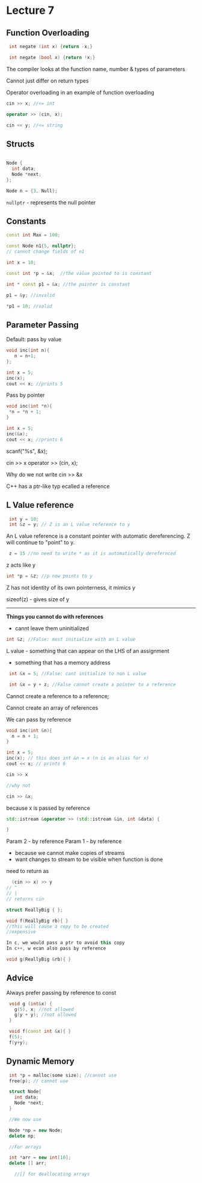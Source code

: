 # Lecture 7

## Function Overloading

```c++
 int negate (int x) {return -x;}
```

```c++
 int negate (bool x) {return !x;}
```

The compiler looks at the function name, number & types of parameters

Cannot just differ on return types

Operator overloading in an example of function overloading

```c++
cin >> x; //<= int

operator >> (cin, x);

cin << y; //<= string
```

## Structs

```c++

Node {
  int data;
  Node *next;
};

Node n = {3, Null};
```
`nullptr` - represents the null pointer

## Constants

```c++
const int Max = 100;

const Node n1{5, nullptr};
// cannot change fields of n1

int x = 10;

const int *p = &x;  //the value pointed to is constant

int * const p1 = &x; //the pointer is constant

p1 = &y; //invalid

*p1 = 10; //valid
```

## Parameter Passing

Default: pass by value

```c++
void inc(int n){
   n = n+1;
};

int x = 5;
inc(x);
cout << x; //prints 5
```

Pass by pointer

```c++
void inc(int *n){
 *n = *n + 1;
}

int x = 5;
inc(&x);
cout << x; //prints 6
```

scanf("%s", &x);

cin >> x
operator >> (cin, x);

Why do we not write cin >> &x

C++ has a ptr-like typ ecalled a reference

## L Value reference
```c++
 int y = 10;
 int &z = y; // Z is an L value reference to y
```
An L value reference is a constant pointer with automatic dereferencing. Z will continue to "point" to y.

```c++
 z = 15 //no need to write * as it is automatically derefernced
```

z acts like y

```c++
int *p = &z; //p now points to y
```

Z has not identity of its own pointerness, it mimics y

sizeof(z) - gives size of y

---
**Things you cannot do with references**

- cannt leave them uninitialized

```c++
int &z; //False: must initialize with an L value
```

L value - something that can appear on the LHS of an assignment

- something that has a memory address

```c++
 int &x = 5; //False: cant initialize to non L value

 int &x = y + z; //False cannot create a pointer to a reference
```

Cannot create a reference to a reference;

Cannot create an array of references

We can pass by reference

```c++
void inc(int &n){
  n = n + 1;
}

int x = 5;
inc(x); // this does int &n = x (n is an alias for x)
cout << x; // prints 6
```

```c++
cin >> x

//why not

cin >> &x;
```
because x is passed by reference

```c++
std::istream &operator >> (std::istream &in, int &data) {

}
```

Param 2 - by reference
Param 1 - by reference
- because we cannot make copies of streams
- want changes to stream to be visible when function is done

need to return as
```c++
  (cin >> x) >> y
// ^
// |
// returns cin
```

```c++
struct ReallyBig { };

void f(ReallyBig rb){ }
//this will cause a copy to be created
//expensive

In c, we would pass a ptr to avoid this copy
In c++, w ecan also pass by reference

```

```c++
void g(ReallyBig &rb){ }
```

## Advice

Always prefer passing by reference to const

```c++
 void g (int&x) {
   g(5), x; //not allowed
   g(y + y); //not allowed
 }
```

```c++
 void f(const int &x){ }
 f(5);
 f(y+y);
```

## Dynamic Memory

```c++
 int *p = malloc(some size); //cannot use
 free(p); // cannot use

 struct Node{
   int data;
   Node *next;
 }

 //We now use

 Node *np = new Node;
 delete np;

 //For arrays

 int *arr = new int[10];
 delete [] arr;

   //[] for deallocating arrays
```
